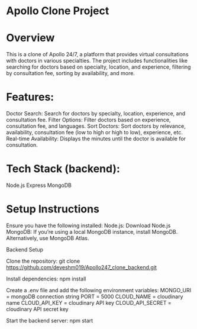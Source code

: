 # Apollo Clone Project

# Overview
This is a clone of Apollo 24/7, a platform that provides virtual consultations with doctors in various specialties. The project includes functionalities like searching for doctors based on specialty, location, and experience, filtering by consultation fee, sorting by availability, and more.

# Features:
Doctor Search: Search for doctors by specialty, location, experience, and consultation fee.
Filter Options: Filter doctors based on experience, consultation fee, and languages.
Sort Doctors: Sort doctors by relevance, availability, consultation fee (low to high or high to low), experience, etc.
Real-time Availability: Displays the minutes until the doctor is available for consultation.

# Tech Stack (backend):
Node.js
Express
MongoDB

# Setup Instructions

Ensure you have the following installed:
Node.js: Download Node.js
MongoDB: If you’re using a local MongoDB instance, install MongoDB. Alternatively, use MongoDB Atlas.

Backend Setup

Clone the repository:
git clone https://github.com/deveshm019/Apollo247_clone_backend.git

Install dependencies:
npm install

Create a .env file and add the following environment variables:
MONGO_URI = mongoDB connection string
PORT = 5000
CLOUD_NAME = cloudinary name
CLOUD_API_KEY = cloudinary API key
CLOUD_API_SECRET = cloudinary API secret key

Start the backend server:
npm start

